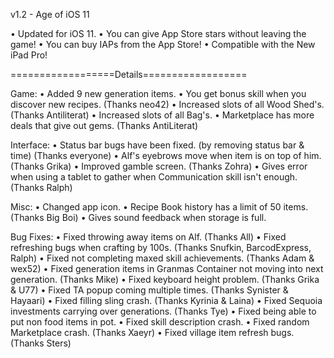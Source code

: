v1.2 - Age of iOS 11

• Updated for iOS 11.
• You can give App Store stars without leaving the game!
• You can buy IAPs from the App Store!
• Compatible with the New iPad Pro!

==================Details==================

Game:
• Added 9 new generation items.
• You get bonus skill when you discover new recipes. (Thanks neo42)
• Increased slots of all Wood Shed's. (Thanks Antiliterat)
• Increased slots of all Bag's.
• Marketplace has more deals that give out gems. (Thanks AntiLiterat)

Interface:
• Status bar bugs have been fixed. (by removing status bar & time) (Thanks everyone)
• Alf's eyebrows move when item is on top of him. (Thanks Grika)
• Improved gamble screen. (Thanks Zohra)
• Gives error when using a tablet to gather when Communication skill isn't enough. (Thanks Ralph)

Misc:
• Changed app icon.
• Recipe Book history has a limit of 50 items. (Thanks Big Boi)
• Gives sound feedback when storage is full.

Bug Fixes:
• Fixed throwing away items on Alf. (Thanks All)
• Fixed refreshing bugs when crafting by 100s. (Thanks Snufkin, BarcodExpress, Ralph)
• Fixed not completing maxed skill achievements. (Thanks Adam & wex52)
• Fixed generation items in Granmas Container not moving into next generation. (Thanks Mike)
• Fixed keyboard height problem. (Thanks Grika & U77)
• Fixed TA popup coming multiple times. (Thanks Synister & Hayaari)
• Fixed filling sling crash. (Thanks Kyrinia & Laina)
• Fixed Sequoia investments carrying over generations. (Thanks Tye)
• Fixed being able to put non food items in pot.
• Fixed skill description crash.
• Fixed random Marketplace crash. (Thanks Xaeyr)
• Fixed village item refresh bugs. (Thanks Sters)

